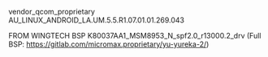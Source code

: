 vendor_qcom_proprietary
 AU_LINUX_ANDROID_LA.UM.5.5.R1.07.01.01.269.043

FROM WINGTECH BSP K80037AA1_MSM8953_N_spf2.0_r13000.2_drv
(Full BSP: https://gitlab.com/micromax.proprietary/yu-yureka-2/)
